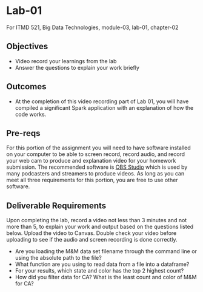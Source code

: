# Lab-01

For ITMD 521, Big Data Technologies, module-03, lab-01, chapter-02

## Objectives

* Video record your learnings from the lab
* Answer the questions to explain your work briefly

## Outcomes

* At the completion of this video recording part of Lab 01, you will have compiled a significant Spark application with an explanation of how the code works. 

## Pre-reqs

For this portion of the assignment you will need to have software installed on your computer to be able to screen record, record audio, and record your web cam to produce and explanation video for your homework submission. The recommended software is [OBS Studio](https://obsproject.com/download "webpage for OBS Project") which is used by many podcasters and streamers to produce videos. As long as you can meet all three requirements for this portion, you are free to use other software.

## Deliverable Requirements

Upon completing the lab, record a video not less than 3 minutes and not more than 5, to explain your work and output based on the questions listed below. Upload the video to Canvas.  Double check your video before uploading to see if the audio and screen recording is done correctly.

* Are you loading the M&M data set filename through the command line or using the absolute path to the file?
* What function are you using to read data from a file into a dataframe?
* For your results, which state and color has the top 2 highest count?
* How did you filter data for CA? What is the least count and color of M&M for CA?

